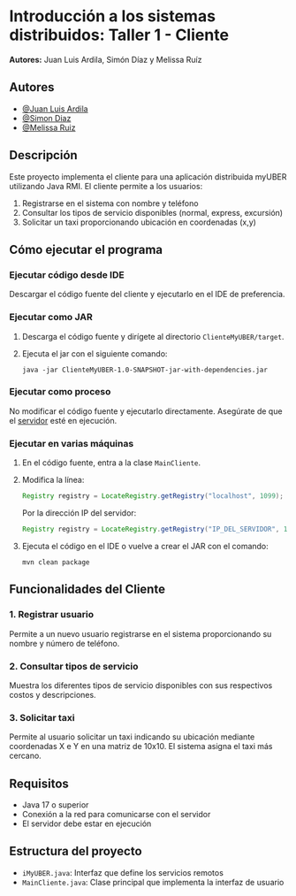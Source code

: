 # Introducción a los sistemas distribuidos: Taller 1 - Cliente

**Autores:** Juan Luis Ardila, Simón Díaz y Melissa Ruíz

## Autores

- [@Juan Luis Ardila](https://github.com/jardila20)
- [@Simon Diaz](https://github.com/SDM30)
- [@Melissa Ruiz](https://github.com/mfruiz1025)

## Descripción

Este proyecto implementa el cliente para una aplicación distribuida myUBER utilizando Java RMI. El cliente permite a los usuarios:

1. Registrarse en el sistema con nombre y teléfono
2. Consultar los tipos de servicio disponibles (normal, express, excursión)
3. Solicitar un taxi proporcionando ubicación en coordenadas (x,y)

## Cómo ejecutar el programa

### Ejecutar código desde IDE

Descargar el código fuente del cliente y ejecutarlo en el IDE de preferencia.

### Ejecutar como JAR

1. Descarga el código fuente y dirígete al directorio `ClienteMyUBER/target`.
2. Ejecuta el jar con el siguiente comando:

   ```
   java -jar ClienteMyUBER-1.0-SNAPSHOT-jar-with-dependencies.jar 
   ```

### Ejecutar como proceso

No modificar el código fuente y ejecutarlo directamente. Asegúrate de que el [servidor](https://github.com/SDM30/ServidorMyUBER) esté en ejecución.

### Ejecutar en varias máquinas

1. En el código fuente, entra a la clase `MainCliente`.
2. Modifica la línea:

   ```java
   Registry registry = LocateRegistry.getRegistry("localhost", 1099);
   ```

   Por la dirección IP del servidor:

   ```java
   Registry registry = LocateRegistry.getRegistry("IP_DEL_SERVIDOR", 1099);
   ```

3. Ejecuta el código en el IDE o vuelve a crear el JAR con el comando:

   ```
   mvn clean package 
   ```

## Funcionalidades del Cliente

### 1. Registrar usuario
Permite a un nuevo usuario registrarse en el sistema proporcionando su nombre y número de teléfono.

### 2. Consultar tipos de servicio
Muestra los diferentes tipos de servicio disponibles con sus respectivos costos y descripciones.

### 3. Solicitar taxi
Permite al usuario solicitar un taxi indicando su ubicación mediante coordenadas X e Y en una matriz de 10x10. El sistema asigna el taxi más cercano.

## Requisitos

- Java 17 o superior
- Conexión a la red para comunicarse con el servidor
- El servidor debe estar en ejecución

## Estructura del proyecto

- `iMyUBER.java`: Interfaz que define los servicios remotos
- `MainCliente.java`: Clase principal que implementa la interfaz de usuario
